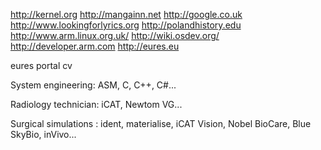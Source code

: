 http://kernel.org http://mangainn.net http://google.co.uk
http://www.lookingforlyrics.org http://polandhistory.edu http://www.arm.linux.org.uk/ 
http://wiki.osdev.org/ http://developer.arm.com http://eures.eu 
 
 eures portal cv
 
 System engineering: ASM, C, C++, C#...
 
 Radiology technician: iCAT, Newtom VG...
 
 Surgical simulations : ident, materialise, iCAT Vision, Nobel BioCare, Blue SkyBio, inVivo...
 
